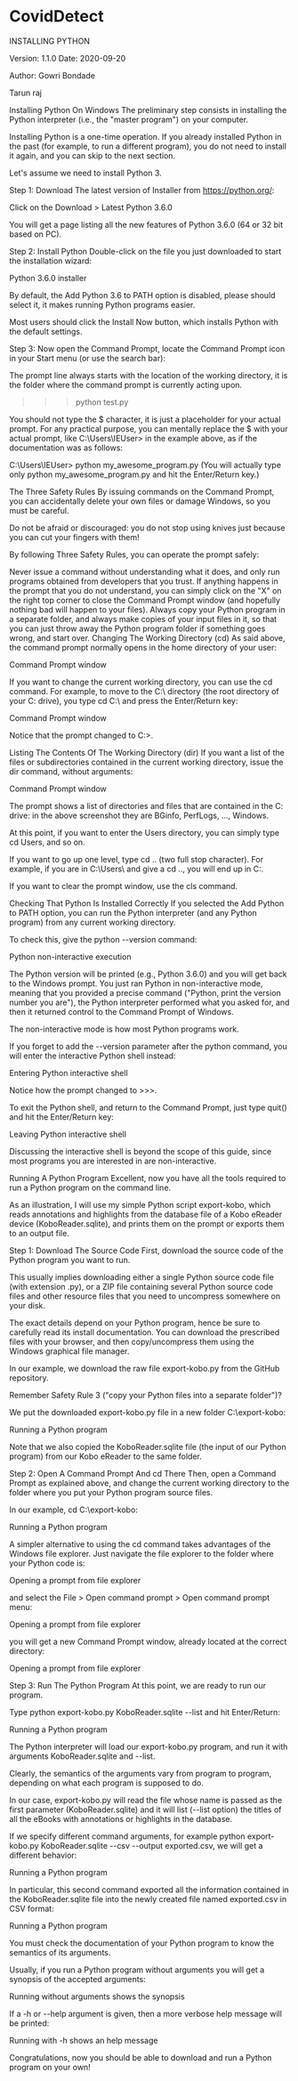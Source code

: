 # CovidDetect

INSTALLING PYTHON


Version: 1.1.0
Date: 2020-09-20

Author: Gowri Bondade

Tarun raj


Installing Python On Windows
The preliminary step consists in installing the Python interpreter (i.e., the "master program") on your computer.

Installing Python is a one-time operation. If you already installed Python in the past (for example, to run a different program), you do not need to install it again, and you can skip to the next section.

Let's assume we need to install Python 3.

Step 1: Download The latest version of Installer from https://python.org/:

Click on the Download > Latest Python 3.6.0

You will get a page listing all the new features of Python 3.6.0 (64 or 32 bit based on PC).

Step 2: Install Python
Double-click on the file you just downloaded to start the installation wizard:

Python 3.6.0 installer

By default, the Add Python 3.6 to PATH option is disabled, please should select it, it makes running Python programs easier.

Most users should click the Install Now button, which installs Python with the default settings.

Step 3: 
Now open the Command Prompt, locate the Command Prompt icon in your Start menu (or use the search bar):

The prompt line always starts with the location of the working directory, it is the folder where the command prompt is currently acting upon.

>>> python test.py

You should not type the $ character, it is just a placeholder for your actual prompt. For any practical purpose, you can mentally replace the $ with your actual prompt, like C:\Users\IEUser> in the example above, as if the documentation was as follows:

C:\Users\IEUser> python my_awesome_program.py
(You will actually type only python my_awesome_program.py and hit the Enter/Return key.)

The Three Safety Rules
By issuing commands on the Command Prompt, you can accidentally delete your own files or damage Windows, so you must be careful.

Do not be afraid or discouraged: you do not stop using knives just because you can cut your fingers with them!

By following Three Safety Rules, you can operate the prompt safely:

Never issue a command without understanding what it does, and only run programs obtained from developers that you trust.
If anything happens in the prompt that you do not understand, you can simply click on the "X" on the right top corner to close the Command Prompt window (and hopefully nothing bad will happen to your files).
Always copy your Python program in a separate folder, and always make copies of your input files in it, so that you can just throw away the Python program folder if something goes wrong, and start over.
Changing The Working Directory (cd)
As said above, the command prompt normally opens in the home directory of your user:

Command Prompt window

If you want to change the current working directory, you can use the cd command. For example, to move to the C:\ directory (the root directory of your C: drive), you type cd C:\ and press the Enter/Return key:

Command Prompt window

Notice that the prompt changed to C:\>.

Listing The Contents Of The Working Directory (dir)
If you want a list of the files or subdirectories contained in the current working directory, issue the dir command, without arguments:

Command Prompt window

The prompt shows a list of directories and files that are contained in the C: drive: in the above screenshot they are BGinfo, PerfLogs, ..., Windows.

At this point, if you want to enter the Users directory, you can simply type cd Users, and so on.

If you want to go up one level, type cd .. (two full stop character). For example, if you are in C:\Users\ and give a cd .., you will end up in C:\.

If you want to clear the prompt window, use the cls command.

Checking That Python Is Installed Correctly
If you selected the Add Python to PATH option, you can run the Python interpreter (and any Python program) from any current working directory.

To check this, give the python --version command:

Python non-interactive execution

The Python version will be printed (e.g., Python 3.6.0) and you will get back to the Windows prompt. You just ran Python in non-interactive mode, meaning that you provided a precise command ("Python, print the version number you are"), the Python interpreter performed what you asked for, and then it returned control to the Command Prompt of Windows.

The non-interactive mode is how most Python programs work.

If you forget to add the --version parameter after the python command, you will enter the interactive Python shell instead:

Entering Python interactive shell

Notice how the prompt changed to >>>.

To exit the Python shell, and return to the Command Prompt, just type quit() and hit the Enter/Return key:

Leaving Python interactive shell

Discussing the interactive shell is beyond the scope of this guide, since most programs you are interested in are non-interactive.

Running A Python Program
Excellent, now you have all the tools required to run a Python program on the command line.

As an illustration, I will use my simple Python script export-kobo, which reads annotations and highlights from the database file of a Kobo eReader device (KoboReader.sqlite), and prints them on the prompt or exports them to an output file.

Step 1: Download The Source Code
First, download the source code of the Python program you want to run.

This usually implies downloading either a single Python source code file (with extension .py), or a ZIP file containing several Python source code files and other resource files that you need to uncompress somewhere on your disk.

The exact details depend on your Python program, hence be sure to carefully read its install documentation. You can download the prescribed files with your browser, and then copy/uncompress them using the Windows graphical file manager.

In our example, we download the raw file export-kobo.py from the GitHub repository.

Remember Safety Rule 3 ("copy your Python files into a separate folder")?

We put the downloaded export-kobo.py file in a new folder C:\export-kobo:

Running a Python program

Note that we also copied the KoboReader.sqlite file (the input of our Python program) from our Kobo eReader to the same folder.

Step 2: Open A Command Prompt And cd There
Then, open a Command Prompt as explained above, and change the current working directory to the folder where you put your Python program source files.

In our example, cd C:\export-kobo:

Running a Python program

A simpler alternative to using the cd command takes advantages of the Windows file explorer. Just navigate the file explorer to the folder where your Python code is:

Opening a prompt from file explorer

and select the File > Open command prompt > Open command prompt menu:

Opening a prompt from file explorer

you will get a new Command Prompt window, already located at the correct directory:

Opening a prompt from file explorer

Step 3: Run The Python Program
At this point, we are ready to run our program.

Type python export-kobo.py KoboReader.sqlite --list and hit Enter/Return:

Running a Python program

The Python interpreter will load our export-kobo.py program, and run it with arguments KoboReader.sqlite and --list.

Clearly, the semantics of the arguments vary from program to program, depending on what each program is supposed to do.

In our case, export-kobo.py will read the file whose name is passed as the first parameter (KoboReader.sqlite) and it will list (--list option) the titles of all the eBooks with annotations or highlights in the database.

If we specify different command arguments, for example python export-kobo.py KoboReader.sqlite --csv --output exported.csv, we will get a different behavior:

Running a Python program

In particular, this second command exported all the information contained in the KoboReader.sqlite file into the newly created file named exported.csv in CSV format:

Running a Python program

You must check the documentation of your Python program to know the semantics of its arguments.

Usually, if you run a Python program without arguments you will get a synopsis of the accepted arguments:

Running without arguments shows the synopsis

If a -h or --help argument is given, then a more verbose help message will be printed:

Running with -h shows an help message

Congratulations, now you should be able to download and run a Python program on your own!
